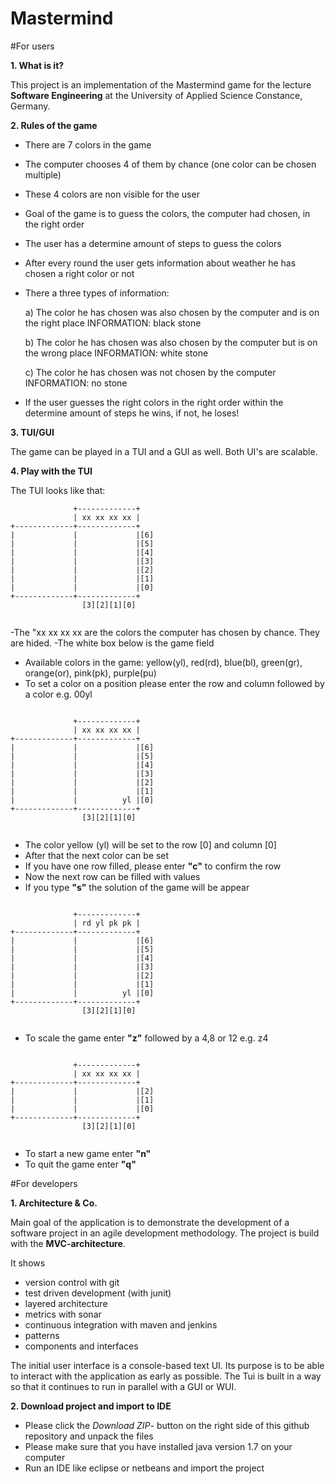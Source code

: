 # Mastermind

#For users

**1. What is it?**

This project is an implementation of the Mastermind game for the lecture **Software Engineering** at the University of Applied Science Constance, Germany.

**2. Rules of the game**

- There are 7 colors in the game
- The computer chooses 4 of them by chance (one color can be chosen multiple)
- These 4 colors are non visible for the user
- Goal of the game is to guess the colors, the computer had chosen, in the right order
- The user has a determine amount of steps to guess the colors
- After every round the user gets information about weather he has chosen a right color or not
- There a three types of information:

	a) The color he has chosen was also chosen by the computer and is on the right place
	   INFORMATION: black stone
	   
	b) The color he has chosen was also chosen by the computer but is on the wrong place
	   INFORMATION: white stone
	   
	c) The color he has chosen was not chosen by the computer
	   INFORMATION: no stone
	   
- If the user guesses the right colors in the right order within the determine amount of steps he wins, if not, he loses!

**3. TUI/GUI**

The game can be played in a TUI and a GUI as well. Both UI's are scalable.
                
**4. Play with the TUI**

The TUI looks like that:

```
              +-------------+
              | xx xx xx xx |
+-------------+-------------+
|             |             |[6]
|             |             |[5]
|             |             |[4]
|             |             |[3]
|             |             |[2]
|             |             |[1]
|             |             |[0]
+-------------+-------------+
                [3][2][1][0]
                
```
                
-The "xx xx xx xx are the colors the computer has chosen by chance. They are hided.
-The white box below is the game field
- Available colors in the game: yellow(yl), red(rd), blue(bl), green(gr), orange(or), pink(pk), purple(pu)
- To set a color on a position please enter the row and column followed by a color e.g. 00yl

```     

	          +-------------+
              | xx xx xx xx |
+-------------+-------------+
|             |             |[6]
|             |             |[5]
|             |             |[4]
|             |             |[3]
|             |             |[2]
|             |             |[1]
|             |          yl |[0]
+-------------+-------------+
                [3][2][1][0]
                
```


- The color yellow (yl) will be set to the row [0] and column [0]
- After that the next color can be set               
- If you have one row filled, please enter **"c"** to confirm the row
- Now the next row can be filled with values
- If you type **"s"** the solution of the game will be appear

```

              +-------------+
              | rd yl pk pk |
+-------------+-------------+
|             |             |[6]
|             |             |[5]
|             |             |[4]
|             |             |[3]
|             |             |[2]
|             |             |[1]
|             |          yl |[0]
+-------------+-------------+
                [3][2][1][0]
                
```

- To scale the game enter **"z"** followed by a 4,8 or 12 e.g. z4

```

              +-------------+
              | xx xx xx xx |
+-------------+-------------+
|             |             |[2]
|             |             |[1]
|             |             |[0]
+-------------+-------------+
                [3][2][1][0]
                
```

- To start a new game enter **"n"**
- To quit the game enter **"q"**              

#For developers

**1. Architecture & Co.**

Main goal of the application is to demonstrate the development of a software project in an agile development methodology.
The project is build with the **MVC-architecture**.

It shows 
* version control with git 
* test driven development (with junit)
* layered architecture
* metrics with sonar
* continuous integration with maven and jenkins
* patterns
* components and interfaces

The initial user interface is a console-based text UI. Its purpose is to be able to interact with the application as early as possible. 
The Tui is built in a way so that it continues to run in parallel with a GUI or WUI.

**2. Download project and import to IDE**

- Please click the *Download ZIP*- button on the right side of this github repository and unpack the files
- Please make sure that you have installed java version 1.7 on your computer
- Run an IDE like eclipse or netbeans and import the project